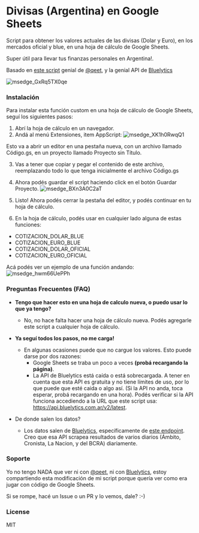 # Divisas (Argentina) en Google Sheets
Script para obtener los valores actuales de las divisas (Dolar y Euro), en los mercados oficial y blue, en una hoja de cálculo de Google Sheets.

Super útil para llevar tus finanzas personales en Argentina!.

Basado en [este script](https://github.com/qeet/IMPORTJSONAPI) genial de [@qeet](https://github.com/qeet), y la genial API de [Bluelytics](https://bluelytics.com.ar/#!/)

![msedge_GxRq5TX0qe](https://user-images.githubusercontent.com/10502605/189499875-d8bb767e-2aa8-4185-8549-3bfb8b5fbc37.png)
###  Instalación
Para instalar esta función custom en una hoja de cálculo de Google Sheets, seguí los siguientes pasos:

1. Abrí la hoja de cálculo en un navegador.
2. Andá al menú Extensiones, item AppScript:
![msedge_XK1h0RwqQ1](https://user-images.githubusercontent.com/10502605/189499907-ce0d5c83-fdc7-447b-b7e1-fbad2e1d2500.png)

Esto va a abrir un editor en una pestaña nueva, con un archivo llamado Código.gs, en un proyecto llamado Proyecto sin Título.

3. Vas a tener que copiar y pegar el contenido de este archivo, reemplazando todo lo que tenga inicialmente el archivo Código.gs
4. Ahora podés guardar el script haciendo click en el botón Guardar Proyecto.
![msedge_BXn3A0C2aT](https://user-images.githubusercontent.com/10502605/189499922-46357d08-c610-49a7-9926-fd4a43995c94.png)

5. Listo! Ahora podés cerrar la pestaña del editor, y podés continuar en tu hoja de cálculo.
6. En la hoja de cálculo, podés usar en cualquier lado alguna de estas funciones:
 - COTIZACION_DOLAR_BLUE
 - COTIZACION_EURO_BLUE
 - COTIZACION_DOLAR_OFICIAL
 - COTIZACION_EURO_OFICIAL
 
Acá podés ver un ejemplo de una función andando:
![msedge_hwm66UePPh](https://user-images.githubusercontent.com/10502605/189499925-14ce8469-3846-4b5a-84b6-373d339116bd.png)

### Preguntas Frecuentes (FAQ)

- **Tengo que hacer esto en una hoja de calculo nueva, o puedo usar lo que ya tengo?**
    - No, no hace falta hacer una hoja de cálculo nueva. Podés agregarle este script a cualquier hoja de cálculo.
   
- **Ya seguí todos los pasos, no me carga!**

   - En algunas ocasiones puede que no cargue los valores. Esto puede darse por dos razones:
        + Google Sheets se traba un poco a veces **(probá recargando la página)**.
        + La API de Bluelytics está caída o está sobrecargada. A tener en cuenta que esta API es gratuita y no tiene límites de uso, por lo que puede que esté caida o algo así. (Si la API no anda, toca esperar, probá recargando en una hora). Podés verificar si la API funciona accediendo a la URL que este script usa: https://api.bluelytics.com.ar/v2/latest.

- De donde salen los datos?
    - Los datos salen de [Bluelytics](https://bluelytics.com.ar/#!), específicamente de [este endpoint](https://api.bluelytics.com.ar/v2/latest). Creo que esa API scrapea resultados de varios diarios (Ámbito, Cronista, La Nacion, y del BCRA) diariamente.

### Soporte

Yo no tengo NADA que ver ni con [@qeet](https://github.com/qeet), ni con [Bluelytics](https://bluelytics.com.ar/#!/), estoy compartiendo esta modificación de mi script porque quería ver como era jugar con código de Google Sheets. 

Si se rompe, hacé un Issue o un PR y lo vemos, dale? :-)

### License
MIT
